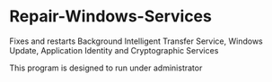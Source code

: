 # Repair-Windows-Services
Fixes and restarts Background Intelligent Transfer Service, Windows Update, Application Identity and Cryptographic Services

This program is designed to run under administrator
